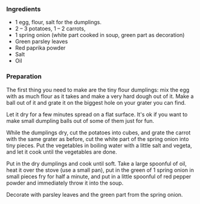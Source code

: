 
### Ingredients
- 1 egg, flour, salt for the dumplings.
- 2 – 3 potatoes, 1 – 2 carrots,
- 1 spring onion (white part cooked in soup, green part as decoration)
- Green parsley leaves
- Red paprika powder
- Salt
- Oil

### Preparation
The first thing you need to make are the tiny flour dumplings: mix the egg with as much flour as it takes and make a very hard dough out of it. Make a ball out of it and grate it on the biggest hole on your grater you can find.

 Let it dry for a few minutes spread on a flat surface. It's ok if you want to make small dumpling balls out of some of them just for fun.

   While the dumplings dry, cut the potatoes into cubes, and grate the carrot with the same grater as before, cut the white part of the spring onion into tiny pieces. Put the vegetables in boiling water with a little salt and vegeta, and let it cook until the vegetables are done.

 Put in the dry dumplings and cook until soft. Take a large spoonful of oil, heat it over the stove (use a small pan), put in the green of 1 spring onion in small pieces fry for half a minute, and put in a little spoonful of red pepper powder and immediately throw it into the soup.

 Decorate with parsley leaves and the green part from the spring onion.